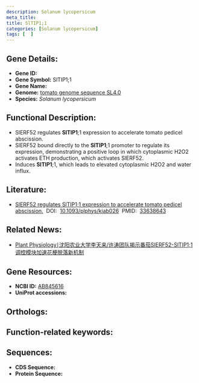 ```yaml
---
description: Solanum lycopersicum
meta_title:
title: SlTIP1;1
categories: [Solanum lycopersicum]
tags: [  ]
---
```


## Gene Details:
- **Gene ID:**	[]()
- **Gene Symbol:** SlTIP1;1
- **Gene Name:** 
- **Genome:** [tomato genome sequence SL4.0]()
- **Species:** *Solanum lycopersicum*

## Functional Description:
   - SlERF52 regulates **SlTIP1**;1 expression to accelerate tomato pedicel abscission.
   - SlERF52 bound directly to the **SlTIP1**;1 promoter to regulate its expression, demonstrating a positive loop in which cytoplasmic H2O2 activates ETH production, which activates SlERF52.
   - Induces **SlTIP1**;1, which leads to elevated cytoplasmic H2O2 and water influx.

## Literature:
   - [SlERF52 regulates SlTIP1;1 expression to accelerate tomato pedicel abscission.]( https://academic.oup.com/plphys/article/185/4/1829/6122741)&nbsp;&nbsp;DOI:&nbsp;&nbsp;[10.1093/plphys/kiab026](https://academic.oup.com/plphys/article/185/4/1829/6122741)&nbsp;&nbsp;PMID:&nbsp;&nbsp;[33638643](https://pubmed.ncbi.nlm.nih.gov/33638643/)

## Related News:
   - [Plant Physiology∣沈阳农业大学李天来/许涛团队揭示番茄SlERF52-SlTIP1;1调控模块加速花梗脱落新机制](https://mp.weixin.qq.com/s?__biz=MzIyOTY2NDYyNQ==&mid=2247508049&idx=4&sn=96a1d098c0bdcf554ae55ee58f3f1994&chksm=e8bdd24fdfca5b598eb31f1e2e70348f74b03b816068246e0fb710716930308d5e39db5e6043&scene=27#wechat_redirect)

## Gene Resources:
- **NCBI ID:** [AB845616](https://www.ncbi.nlm.nih.gov/gene/?term=AB845616)
- **UniProt accessions:** [](https://www.uniprot.org/uniprotkb//entry)

## Orthologs:

## Function-related keywords:


## Sequences:
- **CDS Sequence:**
- **Protein Sequence:**
